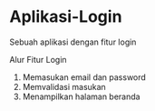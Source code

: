 # Aplikasi-Login
Sebuah aplikasi dengan fitur login

Alur Fitur Login
1. Memasukan email dan password
2. Memvalidasi masukan
3. Menampilkan halaman beranda
